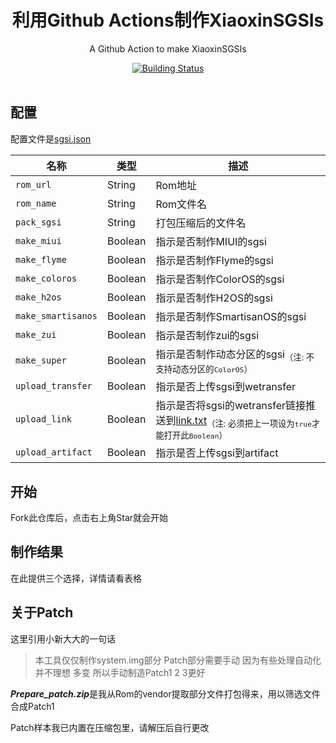 <h1 align="center"> 利用Github Actions制作XiaoxinSGSIs</h1>

<p align="center">
	A Github Action to make XiaoxinSGSIs
</p>

<div align="center">
	<a href="../../actions">
		<img src="../../workflows/build_XiaoxinSGSIs/badge.svg" title="Building Status" />
	</a>
</div>

<br />

## 配置

配置文件是[sgsi.json](sgsi.json)

| 名称               | 类型    | 描述                                                         |
| ------------------ | ------- | ------------------------------------------------------------ |
| `rom_url`     | String  | Rom地址                                        |
| `rom_name`  | String  | Rom文件名                                        |
| `pack_sgsi`  | String  | 打包压缩后的文件名                                        |
| `make_miui` | Boolean  | 指示是否制作MIUI的sgsi                                            |
| `make_flyme`    | Boolean  | 指示是否制作Flyme的sgsi                                        |
| `make_coloros`   | Boolean | 指示是否制作ColorOS的sgsi                                     |
| `make_h2os`           | Boolean  | 指示是否制作H2OS的sgsi                  |
| `make_smartisanos`    | Boolean  | 指示是否制作SmartisanOS的sgsi                                           |
| `make_zui`        | Boolean  | 指示是否制作zui的sgsi                 |
| `make_super`      | Boolean  | 指示是否制作动态分区的sgsi<sub>（注: 不支持动态分区的`ColorOS`）</sub>        |
| `upload_transfer`      | Boolean  | 指示是否上传sgsi到wetransfer        |
| `upload_link`      | Boolean  | 指示是否将sgsi的wetransfer链接推送到[link.txt](link.txt)<sub>（注: 必须把上一项设为`true`才能打开此`Boolean`）</sub>        |
| `upload_artifact`      | Boolean  | 指示是否上传sgsi到artifact        |

## 开始

Fork此仓库后，点击右上角Star就会开始

## 制作结果
在此提供三个选择，详情请看表格

## 关于Patch
这里引用小新大大的一句话 
>本工具仅仅制作system.img部分 Patch部分需要手动 因为有些处理自动化并不理想 多变 所以手动制造Patch1 2 3更好

***Prepare_patch.zip***是我从Rom的vendor提取部分文件打包得来，用以筛选文件合成Patch1

Patch样本我已内置在压缩包里，请解压后自行更改